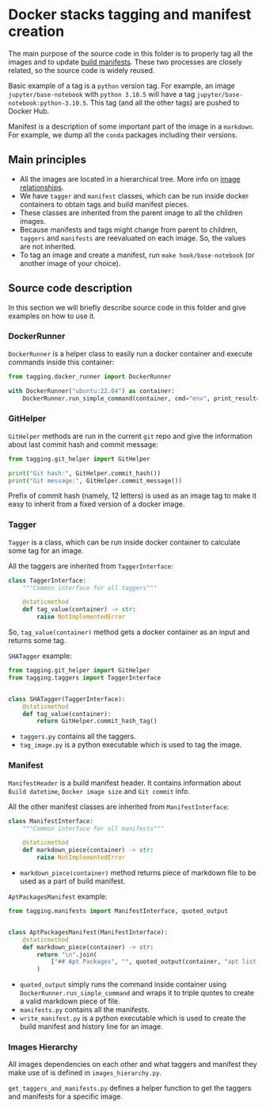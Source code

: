 # Docker stacks tagging and manifest creation

The main purpose of the source code in this folder is to properly tag all the images and to update [build manifests](https://github.com/jupyter/docker-stacks/wiki).
These two processes are closely related, so the source code is widely reused.

Basic example of a tag is a `python` version tag.
For example, an image `jupyter/base-notebook` with `python 3.10.5` will have a tag `jupyter/base-notebook:python-3.10.5`.
This tag (and all the other tags) are pushed to Docker Hub.

Manifest is a description of some important part of the image in a `markdown`.
For example, we dump all the `conda` packages including their versions.

## Main principles

- All the images are located in a hierarchical tree. More info on [image relationships](../docs/using/selecting.md#image-relationships).
- We have `tagger` and `manifest` classes, which can be run inside docker containers to obtain tags and build manifest pieces.
- These classes are inherited from the parent image to all the children images.
- Because manifests and tags might change from parent to children, `taggers` and `manifests` are reevaluated on each image. So, the values are not inherited.
- To tag an image and create a manifest, run `make hook/base-notebook` (or another image of your choice).

## Source code description

In this section we will briefly describe source code in this folder and give examples on how to use it.

### DockerRunner

`DockerRunner` is a helper class to easily run a docker container and execute commands inside this container:

```python
from tagging.docker_runner import DockerRunner

with DockerRunner("ubuntu:22.04") as container:
    DockerRunner.run_simple_command(container, cmd="env", print_result=True)
```

### GitHelper

`GitHelper` methods are run in the current `git` repo and give the information about last commit hash and commit message:

```python
from tagging.git_helper import GitHelper

print("Git hash:", GitHelper.commit_hash())
print("Git message:", GitHelper.commit_message())
```

Prefix of commit hash (namely, 12 letters) is used as an image tag to make it easy to inherit from a fixed version of a docker image.

### Tagger

`Tagger` is a class, which can be run inside docker container to calculate some tag for an image.

All the taggers are inherited from `TaggerInterface`:

```python
class TaggerInterface:
    """Common interface for all taggers"""

    @staticmethod
    def tag_value(container) -> str:
        raise NotImplementedError
```

So, `tag_value(container)` method gets a docker container as an input and returns some tag.

`SHATagger` example:

```python
from tagging.git_helper import GitHelper
from tagging.taggers import TaggerInterface


class SHATagger(TaggerInterface):
    @staticmethod
    def tag_value(container):
        return GitHelper.commit_hash_tag()
```

- `taggers.py` contains all the taggers.
- `tag_image.py` is a python executable which is used to tag the image.

### Manifest

`ManifestHeader` is a build manifest header.
It contains information about `Build datetime`, `Docker image size` and `Git commit` info.

All the other manifest classes are inherited from `ManifestInterface`:

```python
class ManifestInterface:
    """Common interface for all manifests"""

    @staticmethod
    def markdown_piece(container) -> str:
        raise NotImplementedError
```

- `markdown_piece(container)` method returns piece of markdown file to be used as a part of build manifest.

`AptPackagesManifest` example:

```python
from tagging.manifests import ManifestInterface, quoted_output


class AptPackagesManifest(ManifestInterface):
    @staticmethod
    def markdown_piece(container) -> str:
        return "\n".join(
            ["## Apt Packages", "", quoted_output(container, "apt list --installed")]
        )
```

- `quoted_output` simply runs the command inside container using `DockerRunner.run_simple_command` and wraps it to triple quotes to create a valid markdown piece of file.
- `manifests.py` contains all the manifests.
- `write_manifest.py` is a python executable which is used to create the build manifest and history line for an image.

### Images Hierarchy

All images dependencies on each other and what taggers and manifest they make use of is defined in `images_hierarchy.py`.

`get_taggers_and_manifests.py` defines a helper function to get the taggers and manifests for a specific image.

